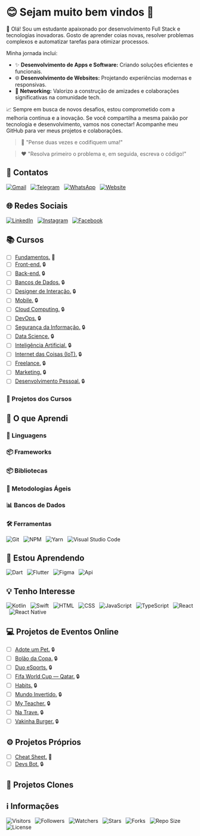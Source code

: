 <!-- Título -->
# &#128522; Sejam muito bem vindos &#128075;

<!-- Descrição -->
&#128075; Olá! Sou um estudante apaixonado por desenvolvimento Full Stack e tecnologias inovadoras. Gosto de aprender coias novas, resolver problemas complexos e automatizar tarefas para otimizar processos.

Minha jornada inclui:

* &#10024; **Desenvolvimento de Apps e Software:** Criando soluções eficientes e funcionais.
* &#127760; **Desenvolvimento de Websites:** Projetando experiências modernas e responsivas.
* &#129309; **Networking:** Valorizo a construção de amizades e colaborações significativas na comunidade tech.

&#128200; Sempre em busca de novos desafios, estou comprometido com a melhoria continua e a inovação. Se você compartilha a mesma paixão por tecnologia e desenvolvimento, vamos nos conectar! Acompanhe meu GitHub para ver meus projetos e colaborações.

<!-- Citações -->
> &#129504; "Pense duas vezes e codifiquem uma!"

> &#10084; "Resolva primeiro o problema e, em seguida, escreva o código!"

<!-- Contatos -->
## &#128241; Contatos

[![Gmail](https://img.shields.io/badge/Gmail-000fff.svg?style=p&logo=Gmail&logoColor=ffffff&labelColor=800080)](mailto:vanderley.1109+github@gmail.com "E-mail")
&nbsp;
[![Telegram](https://img.shields.io/badge/Telegram-000fff.svg?style=p&logo=Telegram&logoColor=ffffff&labelColor=800080)](https://t.me/Devsgeeknerd "Telegram")
&nbsp;
[![WhatsApp](https://img.shields.io/badge/WhatsApp-000fff.svg?style=p&logo=WhatsApp&logoColor=ffffff&labelColor=800080)](https:// "Em breve!")
&nbsp;
[![Website](https://img.shields.io/badge/Website-000fff.svg?style=p&logo=About.me&logoColor=ffffff&labelColor=800080)](https:// "Em breve!")

<!-- Rede Sociais -->
## &#127760; Redes Sociais

[![LinkedIn](https://img.shields.io/badge/LinkedIn-000fff.svg?style=p&logo=LinkedIn&logoColor=ffffff&labelColor=800080)](https://www.linkedin.com/in/devsgeeknerd "LinkedIn ")
&nbsp;
[![Instagram](https://img.shields.io/badge/Instagram-000fff.svg?style=p&logo=Instagram&logoColor=ffffff&labelColor=800080)](https://instagram.com/Devsgeeknerd "Instagram")
&nbsp;
[![Facebook](https://img.shields.io/badge/Facebook-000fff.svg?style=p&logo=Facebook&logoColor=ffffff&labelColor=800080)](https://facebook.com/Devsgeeknerd "Facebook")

<!-- Cursos -->
## &#128218; Cursos

* [ ] [Fundamentos.](https://github.com/Devsgeeknerd/cat-fun) &#128679;
* [ ] [Front-end.](https://github.com/Devsgeeknerd/cat-fro-end) &#128274;
* [ ] [Back-end.](https://github.com/Devsgeeknerd/cat-bac-end) &#128274;
* [ ] [Bancos de Dados.](https://github.com/Devsgeeknerd/cat-ban-dad) &#128274;
* [ ] [Designer de Interação.](https://github.com/cat-des-int) &#128274;
* [ ] [Mobile.](https://github.com/Devsgeeknerd/cat-mob) &#128274;
* [ ] [Cloud Computing.](https://github.com/Devsgeeknerd/cat-clo-com) &#128274;
* [ ] [DevOps.](https://github.com/Devsgeeknerd/cat-dev-ops) &#128274;
* [ ] [Segurança da Informação.](https://github.com/Devsgeeknerd/cat-seg-inf) &#128274;
* [ ] [Data Science.](https://github.com/Devsgeeknerd/cat-dat-sci) &#128274;
* [ ] [Inteligência Artificial.](https://github.com/Devsgeeknerd/cat-int-art) &#128274;
* [ ] [Internet das Coisas (IoT).](https://github.com/Devsgeeknerd/cat-iot) &#128274;
* [ ] [Freelance.](https://github.com/Devsgeeknerd/cat-fre) &#128274;
* [ ] [Marketing.](https://github.com/Devsgeeknerd/cat-mar) &#128274;
* [ ] [Desenvolvimento Pessoal.](https://github.com/Devsgeeknerd/cat-des-pes) &#128274;

<!-- Projetos dos Cursos -->
### &#128221; Projetos dos Cursos

<!-- Aprendizados -->
## &#129489; O que Aprendi

<!-- Linguagens -->
### &#128221; Linguagens

<!-- Frameworks -->
### &#128230; Frameworks

<!-- Bibliotecas -->
### &#128230; Bibliotecas

<!--  Metodologias -->
### &#127919; Metodologias Ágeis

<!-- Bancos de Dados -->
### &#128202; Bancos de Dados

<!-- Ferramentas -->
### &#128736; Ferramentas

![Git](https://img.shields.io/badge/Git-000fff.svg?style=p&logo=Git&logoColor=ffffff&labelColor=800080 "Git")
&nbsp;
![NPM](https://img.shields.io/badge/NPM-000fff.svg?style=p&logo=NPM&logoColor=ffffff&labelColor=800080 "NPM")
&nbsp;
![Yarn](https://img.shields.io/badge/Yarn-000fff.svg?style=p&logo=Yarn&logoColor=ffffff&labelColor=800080 "Yarn")
&nbsp;
![Visual Studio Code](https://img.shields.io/badge/Visual%20Studio%20Code-000fff.svg??style=p&logo=Visual-Studio-code&logoColor=ffffff&labelColor=800080 "Visual Studio Code")

<!-- Aprendendo -->
## &#128214; Estou Aprendendo

![Dart](https://img.shields.io/badge/Dart-000fff.svg?styel=p&logo=Dart&logoColor=ffffff&labelColor=800080 "Dart")
&nbsp;
![Flutter](https://img.shields.io/badge/Flutter-000fff.svg?style=p&logo=Flutter&logoColor=ffffff&labelColor=800080)
&nbsp;
![Figma](https://img.shields.io/badge/Figma-000fff.svg?style=p&logo=Figma&logoColor=ffffff&labelColor=800080)
&nbsp;
![Api](https://img.shields.io/badge/RESTFul-Api-000fff.svg?style=p&logoColor=ffffff&labelColor=800080 "Api RESTFul")

<!-- Interesse -->
## &#128161; Tenho Interesse

![Kotlin](https://img.shields.io/badge/Kotlin-000fff.svg?style=p&logo=Kotlin&logoColor=ffffff&labelColor=800080 "Kotlin")
&nbsp;
![Swift](https://img.shields.io/badge/Swift-000fff.svg?style=p&logo=Swift&logoColor=ffffff&labelColor=800080 "Swift")
&nbsp;
![HTML](https://img.shields.io/badge/HTML-000fff.svg?style=p&logo=HTML5&logoColor=ffffff&labelColor=800080 "HTML")
&nbsp;
![CSS](https://img.shields.io/badge/CSS-000fff.svg?style=p&logo=CSS3&logoColor=ffffff&labelColor=800080 "CSS")
&nbsp;
![JavaScript](https://img.shields.io/badge/JavaScript-000fff.svg?style=p&logo=JavaScript&logoColor=ffffff&labelColor=800080 "JavaScript")
&nbsp;
![TypeScript](https://img.shields.io/badge/TypeScript-000fff.svg?style=p&logo=TypeScript&logoColor=ffffff&labelColor=800080 "TypeScript")
&nbsp;
![React](https://img.shields.io/badge/React-000fff.svg?style=p&logo=React&logoColor=ffffff&labelColor=800080 "React")
&nbsp;
![React Native](https://img.shields.io/badge/React%20Native-000fff.svg?style=p&logo=React&logoColor=ffffff&labelColor=800080 "React Native")

<!-- Projetos dos Eventos -->
## &#128187; Projetos de Eventos Online

* [ ] [Adote um Pet.](https://github.com/Devsgeeknerd/pro-ado-pet-eve-onl) &#128274;
* [ ] [Bolão da Copa.](https://github.com/Devsgeeknerd/pro-bol-cop-eve-onl) &#128274;
* [ ] [Duo eSports.](https://github.com/Devsgeeknerd/pro-duo-esp-eve-onl) &#128274;
* [ ] [Fifa World Cup — Qatar.](https://github.com/Devsgeeknerd/pro-fif-wor-cup-qat-eve-onl) &#128274;
* [ ] [Habits.](https://github.com/Devsgeeknerd/pro-hab-eve-onl) &#128274;
* [ ] [Mundo Invertido.](https://github.com/Devsgeeknerd/pro-mun-inv-eve-onl) &#128274;
* [ ] [My Teacher.](https://github.com/Devsgeeknerd/pro-my-tea-eve-onl) &#128274;
* [ ] [Na Trave.](https://github.com/Devsgeeknerd/pro-na-tra-eve-onl) &#128274;
* [ ] [Vakinha Burger.](https://github.com/Devsgeeknerd/pro-vak-bur-eve-onl) &#128274;

<!-- Projetos Próprios -->
## &#9881; Projetos Próprios

* [ ] [Cheat Sheet.](https://github.com/Devsgeeknerd/pro-che-she-pro) &#128679;
* [ ] [Devs Bot.](https://github.com/Devsgeeknerd/pro-dev-bot-pro) &#128274;

<!-- Projetos Clones -->

## &#128209; Projetos Clones

<!-- Informações -->
## &#8505; Informações

![Visitors](https://api.visitorbadge.io/api/visitors?path=Devsgeeknerd%2FDevsgeeknerd&label=Visitantes&labelColor=%23700070&labelStyle=none&countColor=%23000fff&style=plastic&color=%23ffffff "Total de Visitantes")
&nbsp;
![Followers](https://img.shields.io/github/followers/Devsgeeknerd?style=p&label=Seguidores&labelColor=800080&color=000fff "Total de Seguidores")
&nbsp;
![Watchers](https://img.shields.io/github/watchers/Devsgeeknerd/Devsgeeknerd?style=p&label=Observadores&labelColor=800080&color=000fff "Total de Observadores")
&nbsp;
![Stars](https://img.shields.io/github/stars/Devsgeeknerd/Devsgeeknerd?style=p&label=Estrelas&labelColor=800080&color=000fff "Total de Estrelas")
&nbsp;
![Forks](https://img.shields.io/github/forks/Devsgeeknerd/Devsgeeknerd?style=p&label=Bifurcações&labelColor=800080&color=000fff "Total de Bifurcações")
&nbsp;
![Repo Size](https://img.shields.io/github/repo-size/Devsgeeknerd/Devsgeeknerd?style=p&label=Tamanho&labelColor=800080&color=000fff "Tamanho do Repositório")
&nbsp;
![License](https://img.shields.io/github/license/Devsgeeknerd/Devsgeeknerd?style=p&label=Licença&labelColor=800080&color=000fff "Licença do Repositório")
